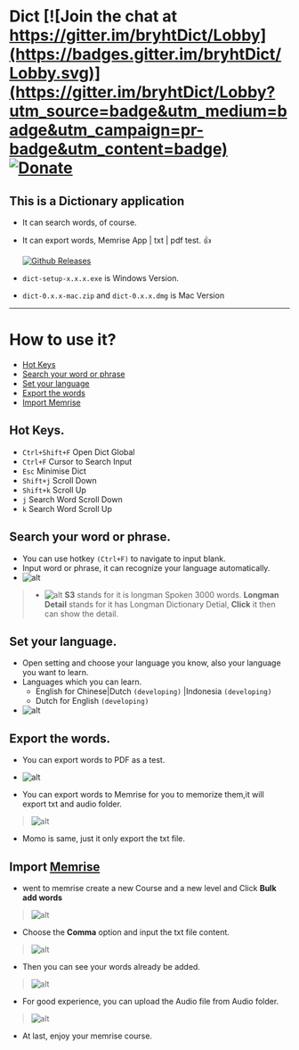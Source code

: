 # **Dict** [![Join the chat at https://gitter.im/bryhtDict/Lobby](https://badges.gitter.im/bryhtDict/Lobby.svg)](https://gitter.im/bryhtDict/Lobby?utm_source=badge&utm_medium=badge&utm_campaign=pr-badge&utm_content=badge)  [![Donate](https://img.shields.io/badge/Donate-PayPal-blue.svg)](https://www.paypal.me/bryht/6)
## This is a Dictionary application
- It can search words, of course.
- It can export words, Memrise App | txt | pdf test. :+1:

    [![Github Releases](https://img.shields.io/github/downloads/bryht/Dict/latest/total.svg?style=plastic)](https://github.com/bryht/Dict/releases/latest)

- `dict-setup-x.x.x.exe` is Windows Version.
- `dict-0.x.x-mac.zip` and `dict-0.x.x.dmg` is Mac Version
----------

# How to use it?
 
 - [ Hot Keys](#a0)
 - [ Search your word or phrase](#a2)
 - [ Set your language](#a1)
 - [ Export the words](#a3)
 - [ Import Memrise](#a4)

<a name="a0"></a>
## Hot Keys.
- `Ctrl+Shift+F` Open Dict Global
- `Ctrl+F` Cursor to Search Input
- `Esc` Minimise Dict
- `Shift+j` Scroll Down
- `Shift+k` Scroll Up
- `j` Search Word Scroll Down
- `k` Search Word Scroll Up


<a name="a2"></a>
## Search your word or phrase.
- You can use hotkey `(Ctrl+F)` to navigate to input blank.
- Input word or phrase, it can recognize your language automatically.
- ![alt](/build/imgs/2.gif)

> - ![alt](/build/imgs/5.png) **S3** stands for it is longman Spoken 3000 words. **Longman Detail** stands for it has Longman Dictionary Detial, **Click** it then can show the detail.

<a name="a1"></a>
## Set your language.
- Open setting and choose your language you know, also your language you want to learn.
- Languages which you can learn.
  - English for Chinese|Dutch `(developing)` |Indonesia `(developing)` 
  - Dutch for English `(developing)` 
- ![alt](/build/imgs/1.gif)


<a name="a3"></a>
## Export the words.
- You can export words to PDF as a test.
- ![alt](/build/imgs/3.gif)

- You can export words to Memrise for you to memorize them,it will export txt and audio folder.
> ![alt](/build/imgs/9.png)

- Momo is same, just it only export the txt file.

<a name="a4"></a>

## Import [Memrise](https://www.memrise.com)
- went to memrise create a new Course and a new level and Click **Bulk add words**
> ![alt](/build/imgs/8.png)

- Choose the **Comma** option and input the txt file content. 
> ![alt](/build/imgs/10.png)

- Then you can see your words already be added.
> ![alt](/build/imgs/11.png)

- For good experience, you can upload the Audio file from Audio folder.
> ![alt](/build/imgs/12.png)

- At last, enjoy your memrise course.

